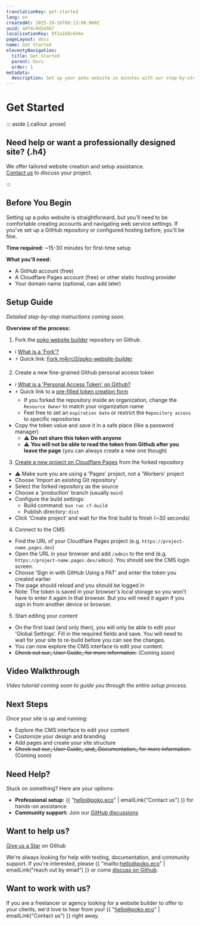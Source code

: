 ```yaml
---
translationKey: get-started
lang: en
createdAt: 2025-10-16T08:13:00.000Z
uuid: a8f4c9d2e5b7
localizationKey: 9f2a1b8c6d4e
pageLayout: docs
name: Get Started
eleventyNavigation:
  title: Get Started
  parent: Docs
  order: 1
metadata:
  description: Set up your poko website in minutes with our step-by-step guide
---
```

# Get Started

::: aside {.callout .prose}

## Need help or want a professionally designed site? {.h4}

We offer tailored website creation and setup assistance.  
[Contact us](mailto:hello@poko.eco) to discuss your project.

:::

## Before You Begin

Setting up a poko website is straightforward, but you'll need to be comfortable creating accounts and navigating web service settings. If you've set up a GitHub repository or configured hosting before, you'll be fine.

**Time required:** \~15-30 minutes for first-time setup

**What you'll need:**

- A GitHub account (free)
- A Cloudflare Pages account (free) or other static hosting provider
- Your domain name (optional, can add later)

## Setup Guide

_Detailed step-by-step instructions coming soon._

**Overview of the process:**

1. Fork the [poko website builder](https://github.com/m4rrc0/poko-website-builder) repository on Github.

- ℹ️ [What is a 'Fork'?](https://docs.github.com/en/pull-requests/collaborating-with-pull-requests/working-with-forks/fork-a-repo)
- ⚡️ Quick link: [Fork m4rrc0/poko-website-builder](https://github.com/m4rrc0/poko-website-builder/fork)

2. Create a new fine-grained Github personal access token

- ℹ️ [What is a 'Personal Access Token' on Github?](https://docs.github.com/en/authentication/keeping-your-account-and-data-secure/managing-your-personal-access-tokens#creating-a-fine-grained-personal-access-token)
- ⚡️ Quick link to a [pre-filled token creation form](https://github.com/settings/personal-access-tokens/new?name=poko-website-builder+token&description=Read+and+write+repo+access+for+the+CMS&expires_in=none&contents=write)
    - If you forked the repository inside an organization, change the `Resource Owner` to match your organization name
    - Feel free to set an `expiration date` or restrict the `Repository access` to specific repositories
- Copy the token value and save it in a safe place (like a password manager)
    - ⚠️ **Do not share this token with anyone**
    - ⚠️ **You will not be able to read the token from Github after you leave the page** (you can always create a new one though)

3. [Create a new project on Cloudflare Pages](https://developers.cloudflare.com/pages/get-started/git-integration/) from the forked repository

- ⚠️ Make sure you are using a 'Pages' project, not a 'Workers' project
- Choose 'Import an existing Git repository'
- Select the forked repository as the source
- Choose a 'production' branch (usually `main`)
- Configure the build settings:
    - Build command: `bun run cf-build`
    - Publish directory: `dist`
- Click 'Create project' and wait for the first build to finish (\~30 seconds)

4. Connect to the CMS

- Find the URL of your Cloudflare Pages project (e.g. `https://project-name.pages.dev`)
- Open the URL in your browser and add `/admin` to the end (e.g. `https://project-name.pages.dev/admin`). You should see the CMS login screen.
- Choose 'Sign in with GitHub Using a PAT' and enter the token you created earlier
- The page should reload and you should be logged in
- Note: The token is saved in your browser's local storage so you won't have to enter it again in that browser. But you will need it again if you sign in from another device or browser.

5. Start editing your content

- On the first load (and only then), you will only be able to edit your 'Global Settings'. Fill in the required fields and save. You will need to wait for your site to re-build before you can see the changes.
- You can now explore the CMS interface to edit your content.
- ~~Check out our_ User Guide_&#32;for more information.~~ (Coming soon)

## Video Walkthrough

_Video tutorial coming soon to guide you through the entire setup process._

## Next Steps

Once your site is up and running:

- Explore the CMS interface to edit your content
- Customize your design and branding
- Add pages and create your site structure
- ~~Check out our_ User Guide_&#32;and_ Documentation_&#32;for more information.~~ (Coming soon)

## Need Help?

Stuck on something? Here are your options:

- **Professional setup:** {{ "hello@poko.eco" | emailLink("Contact us") }} for hands-on assistance
- **Community support:** Join our [GitHub discussions](https://github.com/m4rrc0/poko-website-builder/discussions)

## Want to help us?

[Give us a Star](https://github.com/m4rrc0/poko-website-builder) on Github

We're always looking for help with testing, documentation, and community support. If you're interested, please {{ "mailto:hello@poko.eco" | emailLink("reach out by email") }} or come [discuss on Github](https://github.com/m4rrc0/poko-website-builder/discussions).

## Want to work with us?

If you are a freelancer or agency looking for a website builder to offer to your clients, we'd love to hear from you! {{ "hello@poko.eco" | emailLink("Contact us") }} right away.
